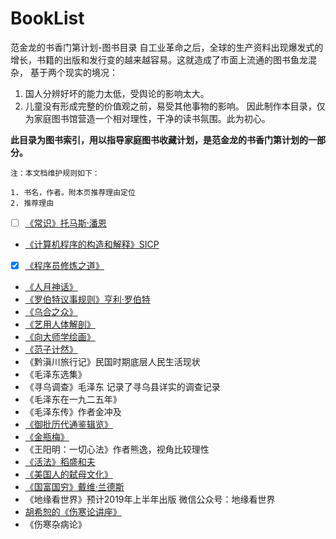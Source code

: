 # BookList
范金龙的书香门第计划-图书目录
自工业革命之后，全球的生产资料出现爆发式的增长，书籍的出版和发行变的越来越容易。这就造成了市面上流通的图书鱼龙混杂，
基于两个现实的境况：
1. 国人分辨好坏的能力太低，受舆论的影响太大。
2. 儿童没有形成完整的价值观之前，易受其他事物的影响。
因此制作本目录，仅为家庭图书馆营造一个相对理性，干净的读书氛围。此为初心。

**此目录为图书索引，用以指导家庭图书收藏计划，是范金龙的书香门第计划的一部分。**

`注：本文档维护规则如下：`
```
1. 书名，作者。附本页推荐理由定位
2. 推荐理由
```
- [ ] [《常识》托马斯·潘恩](https://github.com/jinyuyoulong/BookList/blob/master/常识-托马斯.潘恩.md)
- [《计算机程序的构造和解释》SICP](https://github.com/jinyuyoulong/BookList/blob/master/计算机程序的构造和解释-SICP.md)
- [x] [《程序员修炼之道》](https://github.com/jinyuyoulong/BookList/blob/master/程序员修炼之道.md)
- [《人月神话》](https://github.com/jinyuyoulong/BookList/blob/master/人月神话.md)
- [《罗伯特议事规则》亨利·罗伯特](https://github.com/jinyuyoulong/BookList/blob/master/罗伯特议事规则.md)
- [《乌合之众》](https://github.com/jinyuyoulong/BookList/blob/master/乌合之众.md) 
- [《艺用人体解剖》](https://github.com/jinyuyoulong/BookList/blob/master/艺用人体解剖.md) 
- [《向大师学绘画》](https://github.com/jinyuyoulong/BookList/blob/master/向大师学绘画.md)
- [《范子计然》](https://github.com/jinyuyoulong/BookList/blob/master/范子计然.md)
- 《黔滇川旅行记》民国时期底层人民生活现状
- 《毛泽东选集》
- 《寻乌调查》毛泽东 记录了寻乌县详实的调查记录
- 《毛泽东在一九二五年》
- 《毛泽东传》作者金冲及
- [《御批历代通鉴辑览》](https://github.com/jinyuyoulong/BookList/blob/master/御批历代通鉴辑览.md)
- [《金瓶梅》](https://github.com/jinyuyoulong/BookList/blob/master/金瓶梅.md)
- 《王阳明：一切心法》作者熊逸，视角比较理性
- [《活法》稻盛和夫](https://github.com/jinyuyoulong/BookList/blob/master/活法.md)
- [《美国人的弑母文化》](https://book.douban.com/review/4617180/)
- [《国富国穷》戴维·兰德斯](https://github.com/jinyuyoulong/BookList/blob/master/%E5%9B%BD%E5%AF%8C%E5%9B%BD%E7%A9%B7.md)
- 《地缘看世界》预计2019年上半年出版 微信公众号：地缘看世界
- [胡希恕的《伤寒论讲座》](https://github.com/jinyuyoulong/BookList/blob/master/胡希恕的《伤寒论讲座》.md)
- 《伤寒杂病论》

